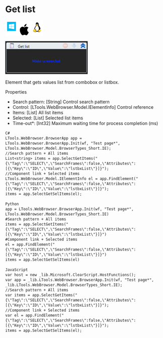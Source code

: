# Get list

![](<../../../.gitbook/assets/image (167).png>)

![](<../../../.gitbook/assets/image (255).png>)



Element that gets values list from combobox or listbox.

Properties

* Search pattern: \[String] Control search pattern
* Control: \[LTools.WebBrowser.Model.IElementInfo] Control reference
* Items: \[List] All list items
* Selected: \[List] Selected list items
* Time-out\*: \[Int32] Maximum waiting time for process completion (ms)

```
C#
LTools.WebBrowser.BrowserApp app = LTools.WebBrowser.BrowserApp.Init(wf, "Test page*", LTools.WebBrowser.Model.BrowserTypes_Short.IE);
//Search pattern + All items
List<string> items = app.SelectGetItems("{\"Tag\":\"SELECT\",\"SearchFrames\":false,\"Attributes\":[{\"Key\":\"ID\",\"Value\":\"lstbxList\"}]}");
//Component link + Selected items
LTools.WebBrowser.Model.IElementInfo el = app.FindElement("{\"Tag\":\"SELECT\",\"SearchFrames\":false,\"Attributes\":[{\"Key\":\"ID\",\"Value\":\"lstbxList\"}]}");
items = app.SelectGetSelItems(el);

Python
app = LTools.WebBrowser.BrowserApp.Init(wf, "Test page*", LTools.WebBrowser.Model.BrowserTypes_Short.IE)
#Search pattern + All items
items = app.SelectGetItems("{\"Tag\":\"SELECT\",\"SearchFrames\":false,\"Attributes\":[{\"Key\":\"ID\",\"Value\":\"lstbxList\"}]}")
#Component link + Selected items
el = app.FindElement("{\"Tag\":\"SELECT\",\"SearchFrames\":false,\"Attributes\":[{\"Key\":\"ID\",\"Value\":\"lstbxList\"}]}")
items = app.SelectGetSelItems(el)

JavaScript
var host = new _lib.Microsoft.ClearScript.HostFunctions();
var app = _lib.LTools.WebBrowser.BrowserApp.Init(wf, "Test page*", _lib.LTools.WebBrowser.Model.BrowserTypes_Short.IE);
//Search pattern + All items
var items = app.SelectGetItems("{\"Tag\":\"SELECT\",\"SearchFrames\":false,\"Attributes\":[{\"Key\":\"ID\",\"Value\":\"lstbxList\"}]}");
//Component link + Selected items
var el = app.FindElement("{\"Tag\":\"SELECT\",\"SearchFrames\":false,\"Attributes\":[{\"Key\":\"ID\",\"Value\":\"lstbxList\"}]}");
items = app.SelectGetSelItems(el);
```
